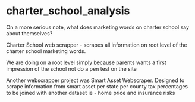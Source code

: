 # charter_school_analysis
On a more serious note, what does marketing words on charter school say about themselves? 

Charter School web scrapper - scrapes all information on root level of the charter school marketing words. 

We are doing on a root level simply because parents wants a first impression of the school not do a pen test on the site

Another webscrapper project was Smart Asset Webscraper. Designed to scrape information from smart asset per state per county tax percentages to be joined with another dataset ie - home price and insurance risks 